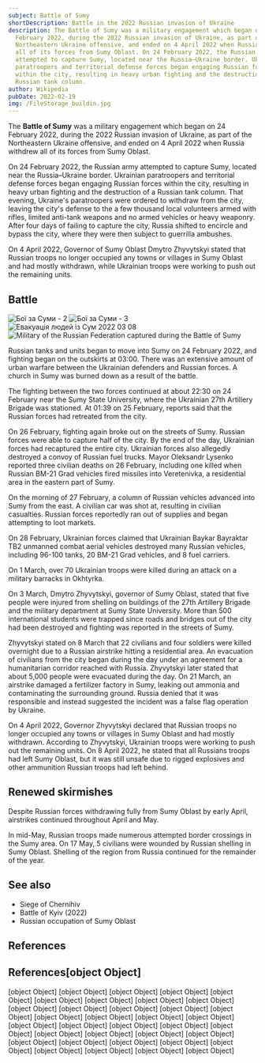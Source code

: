```yaml
---
subject: Battle of Sumy
shortDescription: Battle in the 2022 Russian invasion of Ukraine
description: The Battle of Sumy was a military engagement which began on 24
  February 2022, during the 2022 Russian invasion of Ukraine, as part of the
  Northeastern Ukraine offensive, and ended on 4 April 2022 when Russia withdrew
  all of its forces from Sumy Oblast. On 24 February 2022, the Russian army
  attempted to capture Sumy, located near the Russia–Ukraine border. Ukrainian
  paratroopers and territorial defense forces began engaging Russian forces
  within the city, resulting in heavy urban fighting and the destruction of a
  Russian tank column.
author: Wikipedia
pubDate: 2022-02-19
img: /FileStorage_buildin.jpg
---
```


The **Battle of Sumy** was a military engagement which began on 24 February 2022, during the 2022 Russian invasion of Ukraine, as part of the Northeastern Ukraine offensive, and ended on 4 April 2022 when Russia withdrew all of its forces from Sumy Oblast.

On 24 February 2022, the Russian army attempted to capture Sumy, located near the Russia–Ukraine border. Ukrainian paratroopers and territorial defense forces began engaging Russian forces within the city, resulting in heavy urban fighting and the destruction of a Russian tank column. That evening, Ukraine's paratroopers were ordered to withdraw from the city, leaving the city's defense to the a few thousand local volunteers armed with rifles, limited anti-tank weapons and no armed vehicles or heavy weaponry. After four days of failing to capture the city, Russia shifted to encircle and bypass the city, where they were then subject to guerrilla ambushes.

On 4 April 2022, Governor of Sumy Oblast Dmytro Zhyvytskyi stated that Russian troops no longer occupied any towns or villages in Sumy Oblast and had mostly withdrawn, while Ukrainian troops were working to push out the remaining units.

## Battle
![Бої за Суми - 2](https://wikipedia.org/wiki/Special:Redirect/file/%D0%91%D0%BE%D1%97_%D0%B7%D0%B0_%D0%A1%D1%83%D0%BC%D0%B8_-_2.jpg?)
![Бої за Суми - 3](https://wikipedia.org/wiki/Special:Redirect/file/%D0%91%D0%BE%D1%97_%D0%B7%D0%B0_%D0%A1%D1%83%D0%BC%D0%B8_-_3.jpg?)
![Евакуація людей із Сум 2022 03 08](https://wikipedia.org/wiki/Special:Redirect/file/%D0%95%D0%B2%D0%B0%D0%BA%D1%83%D0%B0%D1%86%D1%96%D1%8F_%D0%BB%D1%8E%D0%B4%D0%B5%D0%B9_%D1%96%D0%B7_%D0%A1%D1%83%D0%BC_2022_03_08.jpg?)
![Military of the Russian Federation captured during the Battle of Sumy](https://wikipedia.org/wiki/Special:Redirect/file/Military_of_the_Russian_Federation_captured_during_the_Battle_of_Sumy.jpg?)


Russian tanks and units began to move into Sumy on 24 February 2022, and fighting began on the outskirts at 03:00. There was an extensive amount of urban warfare between the Ukrainian defenders and Russian forces. A church in Sumy was burned down as a result of the battle.

The fighting between the two forces continued at about 22:30 on 24 February near the Sumy State University, where the Ukrainian 27th Artillery Brigade was stationed. At 01:39 on 25 February, reports said that the Russian forces had retreated from the city.

On 26 February, fighting again broke out on the streets of Sumy. Russian forces were able to capture half of the city. By the end of the day, Ukrainian forces had recaptured the entire city. Ukrainian forces also allegedly destroyed a convoy of Russian fuel trucks. Mayor Oleksandr Lysenko reported three civilian deaths on 26 February, including one killed when Russian BM-21 Grad vehicles fired missiles into Veretenivka, a residential area in the eastern part of Sumy.

On the morning of 27 February, a column of Russian vehicles advanced into Sumy from the east. A civilian car was shot at, resulting in civilian casualties. Russian forces reportedly ran out of supplies and began attempting to loot markets.

On 28 February, Ukrainian forces claimed that Ukrainian Baykar Bayraktar TB2 unmanned combat aerial vehicles destroyed many Russian vehicles, including 96-100 tanks, 20 BM-21 Grad vehicles, and 8 fuel carriers.

On 1 March, over 70 Ukrainian troops were killed during an attack on a military barracks in Okhtyrka.

On 3 March, Dmytro Zhyvytskyi, governor of Sumy Oblast, stated that five people were injured from shelling on buildings of the 27th Artillery Brigade and the military department at Sumy State University. More than 500 international students were trapped since roads and bridges out of the city had been destroyed and fighting was reported in the streets of Sumy.

Zhyvytskyi stated on 8 March that 22 civilians and four soldiers were killed overnight due to a Russian airstrike hitting a residential area. An evacuation of civilians from the city began during the day under an agreement for a humanitarian corridor reached with Russia. Zhyvytskyi later stated that about 5,000 people were evacuated during the day. On 21 March, an airstrike damaged a fertilizer factory in Sumy, leaking out ammonia and contaminating the surrounding ground. Russia denied that it was responsible and instead suggested the incident was a false flag operation by Ukraine.

On 4 April 2022, Governor Zhyvytskyi declared that Russian troops no longer occupied any towns or villages in Sumy Oblast and had mostly withdrawn. According to Zhyvytskyi, Ukrainian troops were working to push out the remaining units. On 8 April 2022, he stated that all Russians troops had left Sumy Oblast, but it was still unsafe due to rigged explosives and other ammunition Russian troops had left behind.

## Renewed skirmishes
Despite Russian forces withdrawing fully from Sumy Oblast by early April, airstrikes continued throughout April and May.

In mid-May, Russian troops made numerous attempted border crossings in the Sumy area. On 17 May, 5 civilians were wounded by Russian shelling in Sumy Oblast. Shelling of the region from Russia continued for the remainder of the year.

## See also
 * Siege of Chernihiv
 * Battle of Kyiv (2022)
 * Russian occupation of Sumy Oblast


## References
## References[object Object]
[object Object]
[object Object]
[object Object]
[object Object]
[object Object]
[object Object]
[object Object]
[object Object]
[object Object]
[object Object]
[object Object]
[object Object]
[object Object]
[object Object]
[object Object]
[object Object]
[object Object]
[object Object]
[object Object]
[object Object]
[object Object]
[object Object]
[object Object]
[object Object]
[object Object]
[object Object]
[object Object]
[object Object]
[object Object]
[object Object]
[object Object]
[object Object]
[object Object]
[object Object]
[object Object]
[object Object]